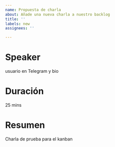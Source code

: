 ```yaml
---
name: Propuesta de charla
about: Añade una nueva charla a nuestro backlog
title: ''
labels: new
assignees: ''

---
```

# Speaker

usuario en Telegram y bio
# Duración

25 mins
# Resumen

Charla de prueba para el kanban

